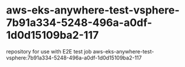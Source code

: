# aws-eks-anywhere-test-vsphere-7b91a334-5248-496a-a0df-1d0d15109ba2-117
repository for use with E2E test job aws-eks-anywhere-test-vsphere:7b91a334-5248-496a-a0df-1d0d15109ba2-117
